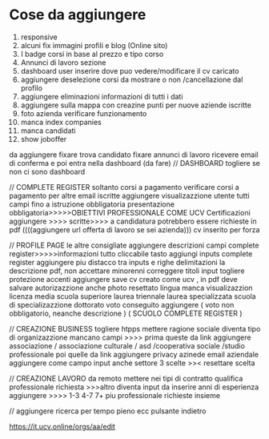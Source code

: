 # Cose da aggiungere

1. responsive
2. alcuni fix immagini profili e blog (Online sito)
3. I badge corsi in base al prezzo e tipo corso 
9. Annunci di lavoro sezione
10. dashboard user inserire dove puo vedere/modificare il cv caricato
12. aggiungere deselezione corsi da mostrare o non /cancellazione dal profilo
13. aggiungere eliminazioni informazioni di tutti i dati
16. aggiungere sulla mappa con creazine punti per nuove aziende iscritte
19. foto azienda verificare funzionamento
20. manca index companies
22. manca candidati
23. show joboffer

da aggiungere
fixare trova candidato 
fixare annunci di lavoro
ricevere email di conferma e poi entra nella dashboard (da fare)
// DASHBOARD
togliere se non ci sono dashboard

// COMPLETE REGISTER
soltanto corsi a pagamento
verificare corsi a pagamento per altre email iscritte
aggiungere visualizazzione utente
tutti campi fino a istruzione obbligatoria
presentazione obbligatoria>>>>>OBIETTIVI PROFESSIONALE COME UCV
Certificazioni aggiungere >>>> scritte>>>> a candidatura potrebbero essere richieste in pdf
((((aggiungere url offerta di lavoro se sei azienda)))
cv inserito per forza 

// PROFILE PAGE
le altre consigliate 
aggiungere descrizioni campi complete register>>>>>informazioni
tutto cliccabile tasto aggiungi inputs complete register
aggiungere piu distacco tra inputs e righe delimitazioni
la descrizione pdf, non accettare minorenni 
correggere titoli input togliere protezione accenti
aggiungere save cv creato come ucv , in pdf
deve salvare autorizazzione
anche photo
resettato lingua manca visualizazzion
licenza media
scuola superiore
laurea triennale
laurea specializzata
scuola di specializazzione
dottorato
voto conseguito aggiungere ( voto non obbligatorio, neanche descrizione ) ( SCUOLO COMPLETE REGISTER ) 

// CREAZIONE BUSINESS
togliere htpps mettere 
ragione sociale diventa tipo di organizazzione mancano campi >>>> prima queste da link aggiungere associazione / associazione culturale / asd /cooperativa sociale /studio professionale poi quelle da link
aggiungere privacy azinede
email aziendale aggiungere come campo input
anche settore 3 scelte >>< resettare scelta 

// CREAZIONE LAVORO
da remoto mettere nei tipi di contratto
qualifica professionale richiesta >>>altro diventa input da inserire 
anni di esperienza aggiungere >>>> 1-3 4-7 7+
piu professionale richieste insieme 

// aggiungere ricerca per tempo pieno ecc
pulsante indietro

https://it.ucv.online/orgs/aa/edit
